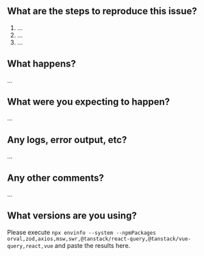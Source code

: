 <!-- Thanks for reporting an issue! Please fill out the blanks below. -->

## What are the steps to reproduce this issue?

1. …
2. …
3. …

## What happens?

…

## What were you expecting to happen?

…

## Any logs, error output, etc?

…

## Any other comments?

…

## What versions are you using?

Please execute `npx envinfo --system --npmPackages orval,zod,axios,msw,swr,@tanstack/react-query,@tanstack/vue-query,react,vue` and paste the results here.
